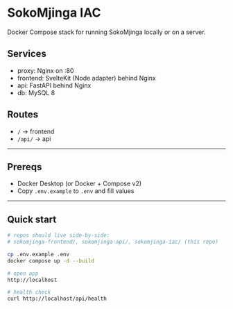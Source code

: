 # SokoMjinga IAC

Docker Compose stack for running SokoMjinga locally or on a server.

## **Services**

- proxy: Nginx on :80
- frontend: SvelteKit (Node adapter) behind Nginx
- api: FastAPI behind Nginx
- db: MySQL 8

## **Routes**

- `/` → frontend
- `/api/` → api

---

## Prereqs

- Docker Desktop (or Docker + Compose v2)
- Copy `.env.example` to `.env` and fill values

---

## Quick start

```bash
# repos should live side-by-side:
# sokomjinga-frontend/, sokomjinga-api/, sokomjinga-iac/ (this repo)

cp .env.example .env
docker compose up -d --build

# open app
http://localhost

# health check
curl http://localhost/api/health
```
